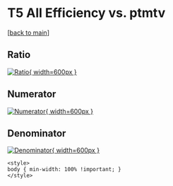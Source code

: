 # T5 All Efficiency vs. ptmtv

[[back to main](./)]



## Ratio

[![Ratio](../mtv/var/T5_0_eff_ptmtv.png){ width=600px }](../mtv/var/T5_0_eff_ptmtv.pdf)

## Numerator

[![Numerator](../mtv/num/T5_0_eff_ptmtv_num.png){ width=600px }](../mtv/num/T5_0_eff_ptmtv_num.pdf)

## Denominator

[![Denominator](../mtv/den/T5_0_eff_ptmtv_den.png){ width=600px }](../mtv/den/T5_0_eff_ptmtv_den.pdf)


``` {=html}
<style>
body { min-width: 100% !important; }
</style>
```
